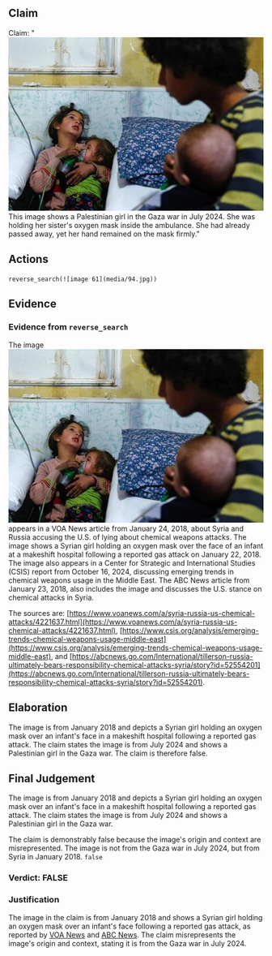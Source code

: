 ## Claim
Claim: "![image 61](media/94.jpg) This image shows a Palestinian girl in the Gaza war in July 2024. She was holding her sister's oxygen mask inside the ambulance. She had already passed away, yet her hand remained on the mask firmly."

## Actions
```
reverse_search(![image 61](media/94.jpg))
```

## Evidence
### Evidence from `reverse_search`
The image ![image 61](media/94.jpg) appears in a VOA News article from January 24, 2018, about Syria and Russia accusing the U.S. of lying about chemical weapons attacks. The image shows a Syrian girl holding an oxygen mask over the face of an infant at a makeshift hospital following a reported gas attack on January 22, 2018. The image also appears in a Center for Strategic and International Studies (CSIS) report from October 16, 2024, discussing emerging trends in chemical weapons usage in the Middle East. The ABC News article from January 23, 2018, also includes the image and discusses the U.S. stance on chemical attacks in Syria.

The sources are: [https://www.voanews.com/a/syria-russia-us-chemical-attacks/4221637.html](https://www.voanews.com/a/syria-russia-us-chemical-attacks/4221637.html), [https://www.csis.org/analysis/emerging-trends-chemical-weapons-usage-middle-east](https://www.csis.org/analysis/emerging-trends-chemical-weapons-usage-middle-east), and [https://abcnews.go.com/International/tillerson-russia-ultimately-bears-responsibility-chemical-attacks-syria/story?id=52554201](https://abcnews.go.com/International/tillerson-russia-ultimately-bears-responsibility-chemical-attacks-syria/story?id=52554201).


## Elaboration
The image is from January 2018 and depicts a Syrian girl holding an oxygen mask over an infant's face in a makeshift hospital following a reported gas attack. The claim states the image is from July 2024 and shows a Palestinian girl in the Gaza war. The claim is therefore false.


## Final Judgement
The image is from January 2018 and depicts a Syrian girl holding an oxygen mask over an infant's face in a makeshift hospital following a reported gas attack. The claim states the image is from July 2024 and shows a Palestinian girl in the Gaza war.

The claim is demonstrably false because the image's origin and context are misrepresented. The image is not from the Gaza war in July 2024, but from Syria in January 2018. `false`


### Verdict: FALSE

### Justification
The image in the claim is from January 2018 and shows a Syrian girl holding an oxygen mask over an infant's face following a reported gas attack, as reported by [VOA News](https://www.voanews.com/a/syria-russia-us-chemical-attacks/4221637.html) and [ABC News](https://abcnews.go.com/International/tillerson-russia-ultimately-bears-responsibility-chemical-attacks-syria/story?id=52554201). The claim misrepresents the image's origin and context, stating it is from the Gaza war in July 2024.

